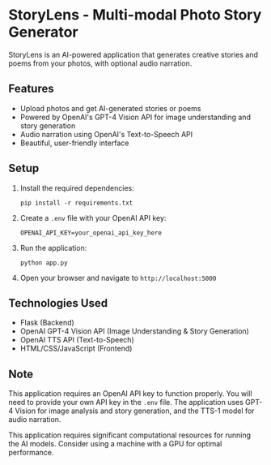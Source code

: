 # StoryLens - Multi-modal Photo Story Generator

StoryLens is an AI-powered application that generates creative stories and poems from your photos, with optional audio narration.

## Features

- Upload photos and get AI-generated stories or poems
- Powered by OpenAI's GPT-4 Vision API for image understanding and story generation
- Audio narration using OpenAI's Text-to-Speech API
- Beautiful, user-friendly interface

## Setup

1. Install the required dependencies:
   ```
   pip install -r requirements.txt
   ```

2. Create a `.env` file with your OpenAI API key:
   ```
   OPENAI_API_KEY=your_openai_api_key_here
   ```

3. Run the application:
   ```
   python app.py
   ```

4. Open your browser and navigate to `http://localhost:5000`

## Technologies Used

- Flask (Backend)
- OpenAI GPT-4 Vision API (Image Understanding & Story Generation)
- OpenAI TTS API (Text-to-Speech)
- HTML/CSS/JavaScript (Frontend)

## Note

This application requires an OpenAI API key to function properly. You will need to provide your own API key in the `.env` file. The application uses GPT-4 Vision for image analysis and story generation, and the TTS-1 model for audio narration.

This application requires significant computational resources for running the AI models. Consider using a machine with a GPU for optimal performance.
